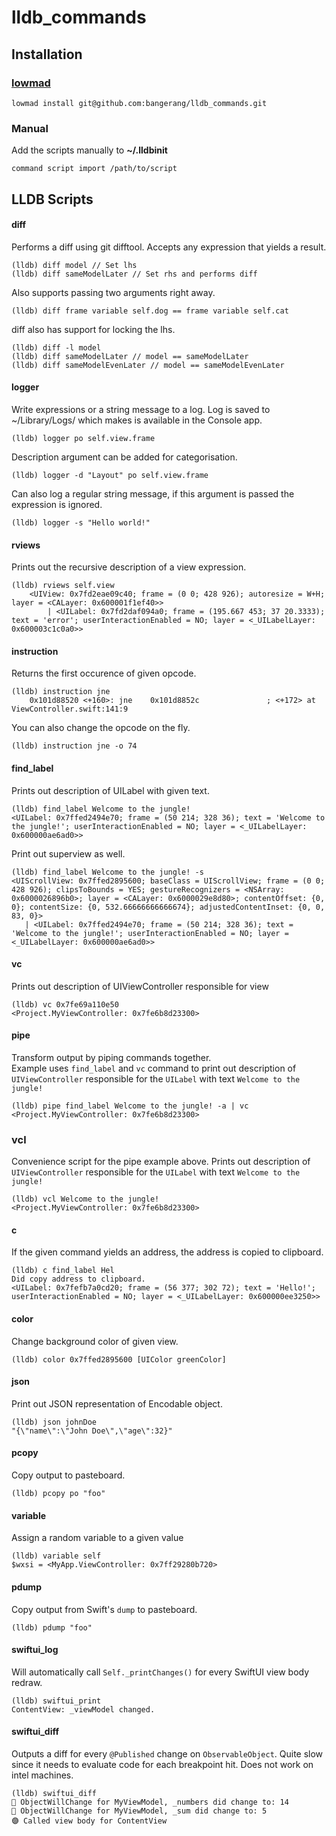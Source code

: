 # lldb_commands

## Installation
### [lowmad](https://github.com/bangerang/lowmad)
```
lowmad install git@github.com:bangerang/lldb_commands.git
```
### Manual
Add the scripts manually to **~/.lldbinit**
```
command script import /path/to/script
```
## LLDB Scripts
#### diff
Performs a diff using git difftool. Accepts any expression that yields a result.
```
(lldb) diff model // Set lhs
(lldb) diff sameModelLater // Set rhs and performs diff
```
Also supports passing two arguments right away.
```
(lldb) diff frame variable self.dog == frame variable self.cat
```
diff also has support for locking the lhs.
```
(lldb) diff -l model
(lldb) diff sameModelLater // model == sameModelLater
(lldb) diff sameModelEvenLater // model == sameModelEvenLater
```
#### logger
Write expressions or a string message to a log. Log is saved to ~/Library/Logs/ which makes is available in the Console app.
```
(lldb) logger po self.view.frame
```
Description argument can be added for categorisation.
```
(lldb) logger -d "Layout" po self.view.frame
```
Can also log a regular string message, if this argument is passed the expression is ignored.
```
(lldb) logger -s "Hello world!"
```
#### rviews
Prints out the recursive description of a view expression.
```
(lldb) rviews self.view
    <UIView: 0x7fd2eae09c40; frame = (0 0; 428 926); autoresize = W+H; layer = <CALayer: 0x600001f1ef40>>
        | <UILabel: 0x7fd2daf094a0; frame = (195.667 453; 37 20.3333); text = 'error'; userInteractionEnabled = NO; layer = <_UILabelLayer: 0x600003c1c0a0>>
```
#### instruction
Returns the first occurence of given opcode.
```
(lldb) instruction jne
    0x101d88520 <+160>: jne    0x101d8852c               ; <+172> at ViewController.swift:141:9
```
You can also change the opcode on the fly.
```
(lldb) instruction jne -o 74
```
#### find_label
Prints out description of UILabel with given text.
```
(lldb) find_label Welcome to the jungle!
<UILabel: 0x7ffed2494e70; frame = (50 214; 328 36); text = 'Welcome to the jungle!'; userInteractionEnabled = NO; layer = <_UILabelLayer: 0x600000ae6ad0>>
```
Print out superview as well.
```
(lldb) find_label Welcome to the jungle! -s
<UIScrollView: 0x7ffed2895600; baseClass = UIScrollView; frame = (0 0; 428 926); clipsToBounds = YES; gestureRecognizers = <NSArray: 0x6000026896b0>; layer = <CALayer: 0x6000029e8d80>; contentOffset: {0, 0}; contentSize: {0, 532.66666666666674}; adjustedContentInset: {0, 0, 83, 0}>
   | <UILabel: 0x7ffed2494e70; frame = (50 214; 328 36); text = 'Welcome to the jungle!'; userInteractionEnabled = NO; layer = <_UILabelLayer: 0x600000ae6ad0>>
```
#### vc
Prints out description of UIViewController responsible for view
```
(lldb) vc 0x7fe69a110e50
<Project.MyViewController: 0x7fe6b8d23300>
```
#### pipe
Transform output by piping commands together.  
Example uses `find_label` and `vc` command to print out description of `UIViewController` responsible for the `UILabel` with text `Welcome to the jungle!`
```
(lldb) pipe find_label Welcome to the jungle! -a | vc
<Project.MyViewController: 0x7fe6b8d23300>
```
### vcl
Convenience script for the pipe example above. Prints out description of `UIViewController` responsible for the `UILabel` with text `Welcome to the jungle!`
```
(lldb) vcl Welcome to the jungle!
<Project.MyViewController: 0x7fe6b8d23300>
```
#### c
If the given command yields an address, the address is copied to clipboard.
```
(lldb) c find_label Hel
Did copy address to clipboard.
<UILabel: 0x7fefb7a0cd20; frame = (56 377; 302 72); text = 'Hello!'; userInteractionEnabled = NO; layer = <_UILabelLayer: 0x600000ee3250>>
```
#### color
Change background color of given view.
```
(lldb) color 0x7ffed2895600 [UIColor greenColor]
```
#### json

Print out JSON representation of Encodable object.

```
(lldb) json johnDoe
"{\"name\":\"John Doe\",\"age\":32}"
```

#### pcopy

Copy output to pasteboard.

```
(lldb) pcopy po "foo"
```

#### variable

Assign a random variable to a given value

```
(lldb) variable self
$wxsi = <MyApp.ViewController: 0x7ff29280b720>
```

#### pdump

Copy output from Swift's `dump` to pasteboard.

```
(lldb) pdump "foo"
```

#### swiftui_log

Will automatically call `Self._printChanges()` for every SwiftUI view body redraw.

```
(lldb) swiftui_print
ContentView: _viewModel changed.
```

#### swiftui_diff

Outputs a diff for every `@Published` change on `ObservableObject`. Quite slow since it needs to evaluate code for each breakpoint hit. Does not work on intel machines.

```
(lldb) swiftui_diff
🔵 ObjectWillChange for MyViewModel, _numbers did change to: 14
🔵 ObjectWillChange for MyViewModel, _sum did change to: 5
🟣 Called view body for ContentView
```
